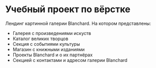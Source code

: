 # Учебный проект по вёрстке
Лендинг картинной галерии Blanchard. 
На котором представлены: 
* Галерея с произведениями искуств
* Каталог великих творцов
* Секция с событиями культуры
* Магазин с книжными изданиями
* Проекты Blanchard и о их партнёрах
* Секцией с контактами и адресом галерии Blanchard
